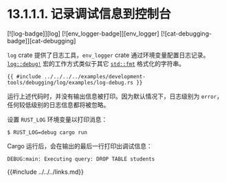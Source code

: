 # 13.1.1.1. 记录调试信息到控制台

[![log-badge]][log] [![env_logger-badge]][env_logger] [![cat-debugging-badge]][cat-debugging]

`log` crate 提供了日志工具，`env_logger` crate 通过环境变量配置日志记录。[`log::debug!`] 宏的工作方式类似于其它 [`std::fmt`] 格式化的字符串。

```rust,edition2018
{{ #include ../../../../examples/development-tools/debugging/log/examples/log-debug.rs }}
```

运行上述代码时，并没有输出信息被打印。因为默认情况下，日志级别为 `error`，任何较低级别的日志信息都将被忽略。

设置 `RUST_LOG` 环境变量以打印消息：

```
$ RUST_LOG=debug cargo run
```

Cargo 运行后，会在输出的最后一行打印出调试信息：

```
DEBUG:main: Executing query: DROP TABLE students
```

[`log::debug!`]: https://docs.rs/log/*/log/macro.debug.html
[`std::fmt`]: https://doc.rust-lang.org/std/fmt/

{{#include ../../../links.md}}
